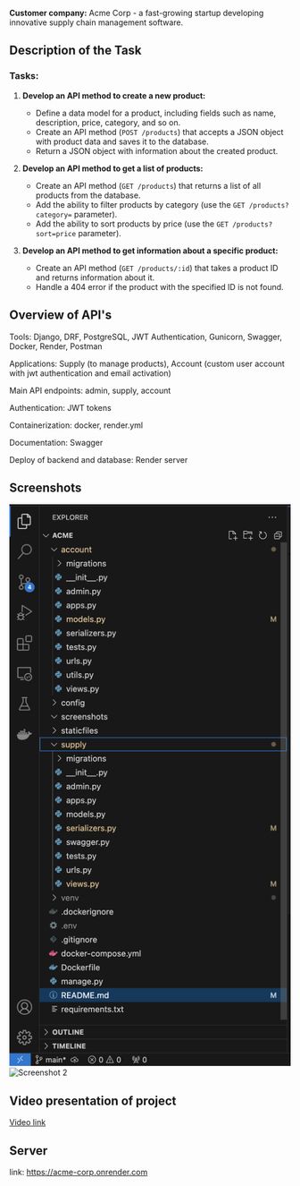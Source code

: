 **Customer company:** Acme Corp - a fast-growing startup developing innovative supply chain management software.

## Description of the Task

### Tasks:

1. **Develop an API method to create a new product:**
   - Define a data model for a product, including fields such as name, description, price, category, and so on.
   - Create an API method (`POST /products`) that accepts a JSON object with product data and saves it to the database.
   - Return a JSON object with information about the created product.

2. **Develop an API method to get a list of products:**
   - Create an API method (`GET /products`) that returns a list of all products from the database.
   - Add the ability to filter products by category (use the `GET /products?category=` parameter).
   - Add the ability to sort products by price (use the `GET /products?sort=price` parameter).

3. **Develop an API method to get information about a specific product:**
   - Create an API method (`GET /products/:id`) that takes a product ID and returns information about it.
   - Handle a 404 error if the product with the specified ID is not found.


## Overview of API's

Tools: Django, DRF, PostgreSQL, JWT Authentication, Gunicorn, Swagger, Docker, Render, Postman

Applications: Supply (to manage products), Account (custom user account with jwt authentication and email activation)

Main API endpoints:
admin, supply, account

Authentication:
JWT tokens

Containerization: docker, render.yml

Documentation: Swagger

Deploy of backend and database: Render server

## Screenshots

![Screenshot 1](/screenshots/Screenshot2024-06-12at17.22.41.png)
![Screenshot 2](screenshots/screenshot2.png)

## Video presentation of project

[Video link](https://drive.google.com/drive/folders/1BR_qLzhz5P1JVFfpLAKOqZHvO-NuY4hR)

## Server

link: https://acme-corp.onrender.com
